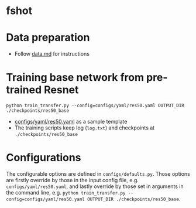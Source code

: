 # fshot

# Data preparation
* Follow [data.md](data.md) for instructions

# Training base network from pre-trained Resnet
`python train_transfer.py --config=configs/yaml/res50.yaml OUTPUT_DIR ./checkpoints/res50_base`
- [configs/yaml/res50.yaml](configs/yaml/res50.yaml) as a sample template
- The training scripts keep log (`log.txt`) and checkpoints at `./checkpoints/res50_base`

# Configurations
The configurable options are defined in `configs/defaults.py`. Those options are firstly override by those in the input config file, e.g. `configs/yaml/res50.yaml`, and lastly override by those set in arguments in the command line, e.g. `python train_transfer.py --config=configs/yaml/res50.yaml OUTPUT_DIR ./checkpoints/res50_base`.
